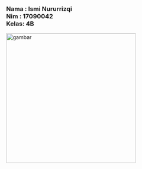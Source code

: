 <h3>
Nama : Ismi Nururrizqi <br>
Nim  : 17090042 <br>
Kelas: 4B <br>
</h3>
<img src="https://1.bp.blogspot.com/-W7UnQSwflH0/XYV8t0_t_nI/AAAAAAAACaI/skQMZxdT2mcIoN8thaCnS0M5tY8ZDO9dwCLcBGAsYHQ/s320/Screenshot_20190920-102216.png" width="350" alt="gambar">


